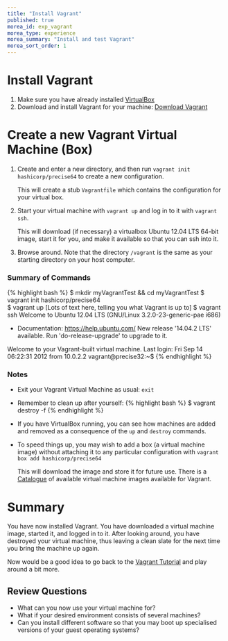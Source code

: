 ```yaml
---
title: "Install Vagrant"
published: true
morea_id: exp_vagrant
morea_type: experience
morea_summary: "Install and test Vagrant"
morea_sort_order: 1
---
```


# Install Vagrant
1. Make sure you have already installed [VirtualBox]({{site.baseurl}}/morea/01_GetStarted/exp_virtualbox.html)
1. Download and install Vagrant for your machine: [Download Vagrant](http://www.vagrantup.com/downloads.html)

# Create a new Vagrant Virtual Machine (Box)
1. Create and enter a new directory, and then run `vagrant init hashicorp/precise64` to create a new configuration.

   This will create a stub `Vagrantfile` which contains the configuration for your virtual box.
   
1. Start your virtual machine with `vagrant up` and log in to it with `vagrant ssh`.

   This will download (if necessary) a virtualbox Ubuntu 12.04 LTS 64-bit image, start it for you, and make it available so that you can ssh into it.

1. Browse around. Note that the directory `/vagrant` is the same as your starting directory on your host computer.


### Summary of Commands
{% highlight bash %}
$ mkdir myVagrantTest && cd myVagrantTest
$ vagrant init hashicorp/precise64   
$ vagrant up
[Lots of text here, telling you what Vagrant is up to]
$ vagrant ssh
Welcome to Ubuntu 12.04 LTS (GNU/Linux 3.2.0-23-generic-pae i686)

 * Documentation:  https://help.ubuntu.com/
New release '14.04.2 LTS' available.
Run 'do-release-upgrade' to upgrade to it.

Welcome to your Vagrant-built virtual machine.
Last login: Fri Sep 14 06:22:31 2012 from 10.0.2.2
vagrant@precise32:~$ 
{% endhighlight %}

### Notes

* Exit your Vagrant Virtual Machine as usual: `exit`
* Remember to clean up after yourself:
  {% highlight bash %}
  $ vagrant destroy -f
  {% endhighlight %}

* If you have VirtualBox running, you can see how machines are added and removed as a consequence of the `up` and `destroy` commands.
* To speed things up, you may wish to add a box (a virtual machine image) without attaching it to any particular configuration with `vagrant box add hashicorp/precise64`

   This will download the image and store it for future use. There is a [Catalogue](https://atlas.hashicorp.com/boxes/search) of available virtual machine images available for Vagrant.


# Summary

You have now installed Vagrant. You have downloaded a virtual machine image, started it, and logged in to it. After looking around, you have destroyed your virtual machine, thus leaving a clean slate for the next time you bring the machine up again.

Now would be a good idea to go back to the [Vagrant Tutorial](http://docs.vagrantup.com/v2/getting-started/index.html) and play around a bit more.

## Review Questions
- What can you now use your virtual machine for?
- What if your desired environment consists of several machines?
- Can you install different software so that you may boot up specialised versions of your guest operating systems?

<!-- TODO Should these questions be part of assessments instead? -->

